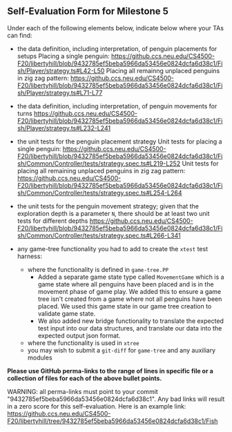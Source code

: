 ## Self-Evaluation Form for Milestone 5

Under each of the following elements below, indicate below where your
TAs can find:

- the data definition, including interpretation, of penguin placements for setups 
  Placing a single penguin: https://github.ccs.neu.edu/CS4500-F20/libertyhill/blob/9432785ef5beba5966da53456e0824dcfa6d38c1/Fish/Player/strategy.ts#L42-L50
  Placing all remainng unplaced penguins in zig zag pattern: https://github.ccs.neu.edu/CS4500-F20/libertyhill/blob/9432785ef5beba5966da53456e0824dcfa6d38c1/Fish/Player/strategy.ts#L71-L77

- the data definition, including interpretation, of penguin movements for turns
  https://github.ccs.neu.edu/CS4500-F20/libertyhill/blob/9432785ef5beba5966da53456e0824dcfa6d38c1/Fish/Player/strategy.ts#L232-L241

- the unit tests for the penguin placement strategy 
  Unit tests for placing a single penguin: https://github.ccs.neu.edu/CS4500-F20/libertyhill/blob/9432785ef5beba5966da53456e0824dcfa6d38c1/Fish/Common/Controller/tests/strategy.spec.ts#L219-L252
  Unit tests for placing all remaining unplaced penguins in zig zag pattern: https://github.ccs.neu.edu/CS4500-F20/libertyhill/blob/9432785ef5beba5966da53456e0824dcfa6d38c1/Fish/Common/Controller/tests/strategy.spec.ts#L254-L264

- the unit tests for the penguin movement strategy; 
  given that the exploration depth is a parameter `N`, there should be at least two unit tests for different depths 
  https://github.ccs.neu.edu/CS4500-F20/libertyhill/blob/9432785ef5beba5966da53456e0824dcfa6d38c1/Fish/Common/Controller/tests/strategy.spec.ts#L266-L341
  
- any game-tree functionality you had to add to create the `xtest` test harness:
  - where the functionality is defined in `game-tree.PP`
    - Added a separate game state type called `MovementGame` which is a game state where all penguins have been placed and is in the movement phase of game play. We added this to ensure a game tree isn't created from a game where not all penguins have been placed. We used this game state in our game tree creation to validate game state.
    - We also added new bridge functionality to translate the expected test input into our data structures, and translate our data into the expected output json format.
  - where the functionality is used in `xtree`
  - you may wish to submit a `git-diff` for `game-tree` and any auxiliary modules 

**Please use GitHub perma-links to the range of lines in specific
file or a collection of files for each of the above bullet points.**

  WARNING: all perma-links must point to your commit "9432785ef5beba5966da53456e0824dcfa6d38c1".
  Any bad links will result in a zero score for this self-evaluation.
  Here is an example link:
    <https://github.ccs.neu.edu/CS4500-F20/libertyhill/tree/9432785ef5beba5966da53456e0824dcfa6d38c1/Fish>

